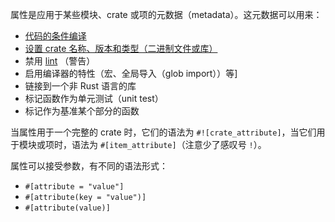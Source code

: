 属性是应用于某些模块、crate 或项的元数据（metadata）。这元数据可以用来：

<!-- TODO: Link these to their respective examples -->
* [代码的条件编译][cfg]
* [设置 crate 名称、版本和类型（二进制文件或库）][crate]
* 禁用 [lint][lint] （警告）
* 启用编译器的特性（宏、全局导入（glob import））等]
* 链接到一个非 Rust 语言的库
* 标记函数作为单元测试（unit test）
* 标记作为基准某个部分的函数

当属性用于一个完整的 crate 时，它们的语法为 `#![crate_attribute]`，当它们用于模块或项时，语法为 `#[item_attribute]`（注意少了感叹号 `!`）。

属性可以接受参数，有不同的语法形式：

* `#[attribute = "value"]`
* `#[attribute(key = "value")]`
* `#[attribute(value)]`

[cfg]: ./attribute/cfg.html
[crate]: ./attribute/crate.html
[lint]: https://en.wikipedia.org/wiki/Lint_%28software%29
